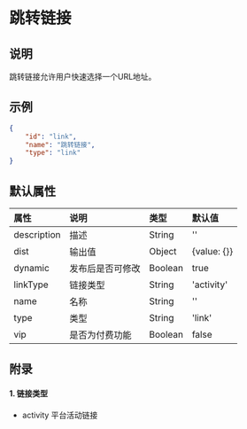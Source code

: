 # 跳转链接

## 说明

跳转链接允许用户快速选择一个URL地址。

## 示例

```json
{
    "id": "link",
    "name": "跳转链接",
    "type": "link"
}
```

## 默认属性

属性 | 说明 | 类型 | 默认值
:-- | :-- | :-- | :--
description | 描述 | String | ''
dist | 输出值 | Object | {value: {}}
dynamic | 发布后是否可修改 | Boolean | true
linkType | 链接类型 | String | 'activity'
name | 名称 | String | ''
type | 类型 | String | 'link'
vip | 是否为付费功能 | Boolean | false

## 附录

#### 1. 链接类型

- activity 平台活动链接